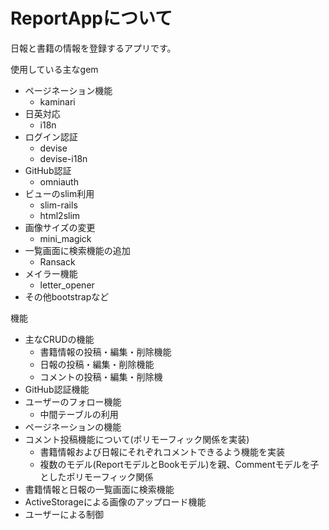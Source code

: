 # ReportAppについて

日報と書籍の情報を登録するアプリです。

使用している主なgem
* ページネーション機能
  - kaminari
* 日英対応
  - i18n
* ログイン認証
  - devise
  - devise-i18n
* GitHub認証
  - omniauth
* ビューのslim利用
  - slim-rails
  - html2slim
* 画像サイズの変更
  - mini_magick
* 一覧画面に検索機能の追加
  - Ransack
* メイラー機能
  - letter_opener
* その他bootstrapなど

機能
* 主なCRUDの機能
  - 書籍情報の投稿・編集・削除機能
  - 日報の投稿・編集・削除機能
  - コメントの投稿・編集・削除機
* GitHub認証機能
* ユーザーのフォロー機能
  - 中間テーブルの利用
* ページネーションの機能
* コメント投稿機能について(ポリモーフィック関係を実装)
  - 書籍情報および日報にそれぞれコメントできるよう機能を実装
  - 複数のモデル(ReportモデルとBookモデル)を親、Commentモデルを子としたポリモーフィック関係
* 書籍情報と日報の一覧画面に検索機能
* ActiveStorageによる画像のアップロード機能
* ユーザーによる制御

  
